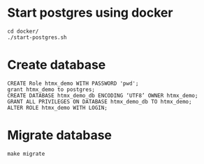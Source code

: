 # Start postgres using docker

    cd docker/
    ./start-postgres.sh
    
# Create database 

    CREATE Role htmx_demo WITH PASSWORD 'pwd';
    grant htmx_demo to postgres;
    CREATE DATABASE htmx_demo_db ENCODING ‘UTF8’ OWNER htmx_demo;
    GRANT ALL PRIVILEGES ON DATABASE htmx_demo_db TO htmx_demo;
    ALTER ROLE htmx_demo WITH LOGIN;
    
# Migrate database 

    make migrate

    